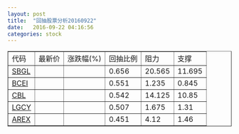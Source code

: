 ```yaml
---
layout: post
title:  "回抽股票分析20160922"
date:   2016-09-22 04:16:56
categories: stock
---
```

<script type="text/javascript">
var stockList = []
stockList.push('gb_sbgl');
stockList.push('gb_bcei');
stockList.push('gb_cbl');
stockList.push('gb_lgcy');
stockList.push('gb_arex');
</script>
<table border="1">
 <tr>
 <td>代码</td>
 <td>最新价</td>
 <td>涨跌幅(%)</td>
 <td>回抽比例</td>
 <td>阻力</td>
 <td>支撑</td>
</tr>
  <tr id="sbgl">
  <td><a href="http://stock.finance.sina.com.cn/usstock/quotes/SBGL.html" target="_blank">SBGL</a></td><td></td><td></td><td>0.656</td><td>20.565</td><td>11.695</td></tr>
  <tr id="bcei">
  <td><a href="http://stock.finance.sina.com.cn/usstock/quotes/BCEI.html" target="_blank">BCEI</a></td><td></td><td></td><td>0.551</td><td>1.235</td><td>0.845</td></tr>
  <tr id="cbl">
  <td><a href="http://stock.finance.sina.com.cn/usstock/quotes/CBL.html" target="_blank">CBL</a></td><td></td><td></td><td>0.542</td><td>14.125</td><td>10.85</td></tr>
  <tr id="lgcy">
  <td><a href="http://stock.finance.sina.com.cn/usstock/quotes/LGCY.html" target="_blank">LGCY</a></td><td></td><td></td><td>0.507</td><td>1.675</td><td>1.31</td></tr>
  <tr id="arex">
  <td><a href="http://stock.finance.sina.com.cn/usstock/quotes/AREX.html" target="_blank">AREX</a></td><td></td><td></td><td>0.451</td><td>4.12</td><td>1.46</td></tr>
</table>
